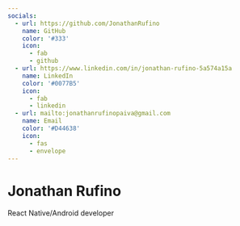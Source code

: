 ```yaml
---
socials:
  - url: https://github.com/JonathanRufino
    name: GitHub
    color: '#333'
    icon:
      - fab
      - github
  - url: https://www.linkedin.com/in/jonathan-rufino-5a574a15a
    name: LinkedIn
    color: '#0077B5'
    icon:
      - fab
      - linkedin
  - url: mailto:jonathanrufinopaiva@gmail.com
    name: Email
    color: '#D44638'
    icon:
      - fas
      - envelope
---
```


# Jonathan Rufino

React Native/Android developer